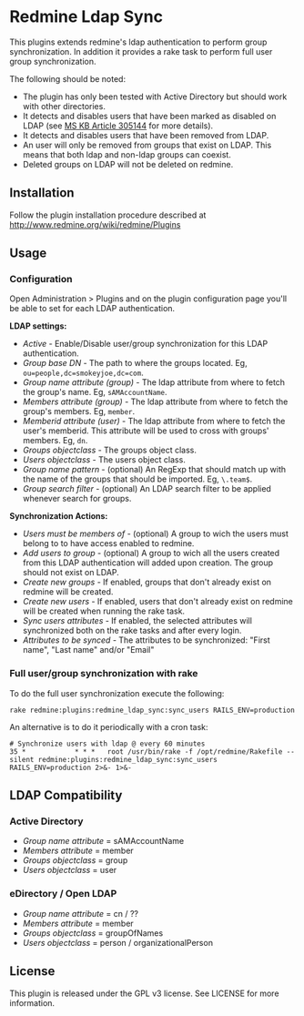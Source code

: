 Redmine Ldap Sync
=================

This plugins extends redmine's ldap authentication to perform group
synchronization.
In addition it provides a rake task to perform full user group synchronization.

The following should be noted:

* The plugin has only been tested with Active Directory but should work with
other directories.
* It detects and disables users that have been marked as disabled on LDAP (see
 [MS KB Article 305144][uacf] for more details).
* It detects and disables users that have been removed from LDAP.
* An user will only be removed from groups that exist on LDAP. This means that
 both ldap and non-ldap groups can coexist.
* Deleted groups on LDAP will not be deleted on redmine.

Installation
------------

Follow the plugin installation procedure described at
http://www.redmine.org/wiki/redmine/Plugins

Usage
-----

### Configuration

Open Administration > Plugins and on the plugin configuration page you'll be
able to set for each LDAP authentication.

**LDAP settings:**

+ _Active_ - Enable/Disable user/group synchronization for this LDAP
  authentication.
+ _Group base DN_ - The path to where the groups located. Eg,
  `ou=people,dc=smokeyjoe,dc=com`.
+ _Group name attribute (group)_ - The ldap attribute from where to fetch the group's
  name. Eg, `sAMAccountName`.
+ _Members attribute (group)_ - The ldap attribute from where to fetch the group's
  members. Eg, `member`.
+ _Memberid attribute (user)_ - The ldap attribute from where to fetch the user's
  memberid. This attribute will be used to cross with groups' members. Eg, `dn`.
+ _Groups objectclass_ - The groups object class.
+ _Users objectclass_ - The users object class.
+ _Group name pattern_ - (optional) An RegExp that should match up with the name
  of the groups that should be imported. Eg, `\.team$`.
+ _Group search filter_ - (optional) An LDAP search filter to be applied
  whenever search for groups.

**Synchronization Actions:**

+ _Users must be members of_ - (optional) A group to wich the users must belong
  to to have access enabled to redmine.
+ _Add users to group_ - (optional) A group to wich all the users created from
  this LDAP authentication will added upon creation. The group should not exist
 on LDAP.
+ _Create new groups_ - If enabled, groups that don't already exist on redmine
  will be created.
+ _Create new users_ - If enabled, users that don't already exist on redmine
  will be created when running the rake task.
+ _Sync users attributes_ - If enabled, the selected attributes will
  synchronized both on the rake tasks and after every login.
+ _Attributes to be synced_ - The attributes to be synchronized: "First name",
  "Last name" and/or "Email"

### Full user/group synchronization with rake

To do the full user synchronization execute the following:

    rake redmine:plugins:redmine_ldap_sync:sync_users RAILS_ENV=production


An alternative is to do it periodically with a cron task:

    # Synchronize users with ldap @ every 60 minutes
    35 *            * * *   root /usr/bin/rake -f /opt/redmine/Rakefile --silent redmine:plugins:redmine_ldap_sync:sync_users RAILS_ENV=production 2>&- 1>&-

LDAP Compatibility
------------------
### Active Directory
+ _Group name attribute_ = sAMAccountName
+ _Members attribute_ = member
+ _Groups objectclass_ = group
+ _Users objectclass_ = user

### eDirectory / Open LDAP
+ _Group name attribute_ = cn / ??
+ _Members attribute_ = member
+ _Groups objectclass_ = groupOfNames
+ _Users objectclass_ = person / organizationalPerson

License
-------
This plugin is released under the GPL v3 license. See LICENSE for more
 information.

[uacf]: http://support.microsoft.com/kb/305144
